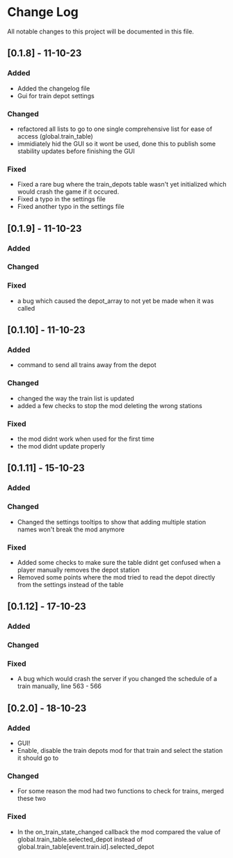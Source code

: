
# Change Log
All notable changes to this project will be documented in this file.
 
## [0.1.8] - 11-10-23
 
### Added
- Added the changelog file
- Gui for train depot settings
 
### Changed
- refactored all lists to go to one single comprehensive list for ease of access (global.train_table)
- immidiately hid the GUI so it wont be used, done this to publish some stability updates before finishing the GUI

### Fixed
- Fixed a rare bug where the train_depots table wasn't yet initialized which would crash the game if it occured.
- Fixed a typo in the settings file
- Fixed another typo in the settings file

## [0.1.9] - 11-10-23

### Added


### Changed


### Fixed
- a bug which caused the depot_array to not yet be made when it was called

## [0.1.10] - 11-10-23

### Added
- command to send all trains away from the depot

### Changed
- changed the way the train list is updated
- added a few checks to stop the mod deleting the wrong stations

### Fixed
- the mod didnt work when used for the first time
- the mod didnt update properly

## [0.1.11] - 15-10-23

### Added

### Changed
- Changed the settings tooltips to show that adding multiple station names won't break the mod anymore

### Fixed
- Added some checks to make sure the table didnt get confused when a player manually removes the depot station
- Removed some points where the mod tried to read the depot directly from the settings instead of the table

## [0.1.12] - 17-10-23

### Added

### Changed

### Fixed
- A bug which would crash the server if you changed the schedule of a train manually, line 563 - 566

## [0.2.0] - 18-10-23

### Added
- GUI!
- Enable, disable the train depots mod for that train and select the station it should go to

### Changed
- For some reason the mod had two functions to check for trains, merged these two

### Fixed
- In the on_train_state_changed callback the mod compared the value of global.train_table.selected_depot instead of global.train_table[event.train.id].selected_depot
